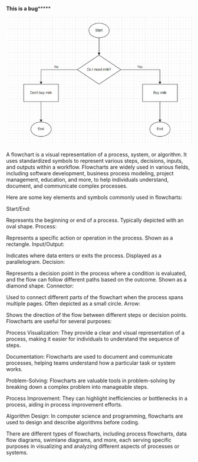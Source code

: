 **************This is a bug*******************


![Flowchart1 - bad.jpg](https://github.com/MckennahPalmer/CSE430/blob/Test_IC_SH/Flowchart2%20-%20good.jpg)


A flowchart is a visual representation of a process, system, or algorithm. It uses standardized symbols to represent various steps, decisions, inputs, and outputs within a workflow. Flowcharts are widely used in various fields, including software development, business process modeling, project management, education, and more, to help individuals understand, document, and communicate complex processes.

Here are some key elements and symbols commonly used in flowcharts:

Start/End:

Represents the beginning or end of a process. Typically depicted with an oval shape.
Process:

Represents a specific action or operation in the process. Shown as a rectangle.
Input/Output:

Indicates where data enters or exits the process. Displayed as a parallelogram.
Decision:

Represents a decision point in the process where a condition is evaluated, and the flow can follow different paths based on the outcome. Shown as a diamond shape.
Connector:

Used to connect different parts of the flowchart when the process spans multiple pages. Often depicted as a small circle.
Arrow:

Shows the direction of the flow between different steps or decision points.
Flowcharts are useful for several purposes:

Process Visualization: They provide a clear and visual representation of a process, making it easier for individuals to understand the sequence of steps.

Documentation: Flowcharts are used to document and communicate processes, helping teams understand how a particular task or system works.

Problem-Solving: Flowcharts are valuable tools in problem-solving by breaking down a complex problem into manageable steps.

Process Improvement: They can highlight inefficiencies or bottlenecks in a process, aiding in process improvement efforts.

Algorithm Design: In computer science and programming, flowcharts are used to design and describe algorithms before coding.

There are different types of flowcharts, including process flowcharts, data flow diagrams, swimlane diagrams, and more, each serving specific purposes in visualizing and analyzing different aspects of processes or systems.
